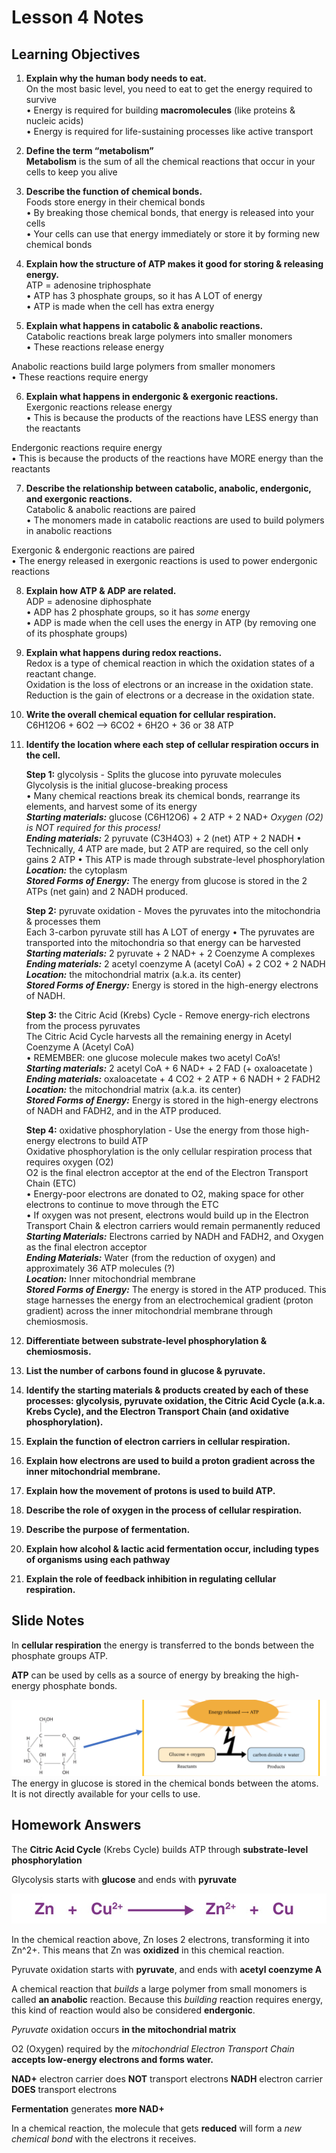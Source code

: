 # Lesson 4 Notes
## Learning Objectives
1. **Explain why the human body needs to eat.**  
On the most basic level, you need to eat to get the 
energy required to survive  
• Energy is required for building **macromolecules** (like 
proteins & nucleic acids)  
• Energy is required for life-sustaining processes like active 
transport

2. **Define the term “metabolism”**    
**Metabolism** is the sum of all the chemical reactions that 
occur in your cells to keep you alive  

3. **Describe the function of chemical bonds.**  
Foods store energy in their chemical bonds  
• By breaking those chemical bonds, that energy is released 
into your cells  
• Your cells can use that energy immediately or store it by 
forming new chemical bonds 

4. **Explain how the structure of ATP makes it good for storing & releasing energy.**  
ATP = adenosine triphosphate  
• ATP has 3 phosphate groups, so it has A LOT of energy  
• ATP is made when the cell has extra energy  

5. **Explain what happens in catabolic & anabolic reactions.**  
Catabolic reactions break large polymers into smaller monomers    
• These reactions release energy  

Anabolic reactions build large polymers from smaller monomers  
• These reactions require energy  

6. **Explain what happens in endergonic & exergonic reactions.**  
Exergonic reactions release energy  
• This is because the products of the reactions 
have LESS energy than the reactants  

Endergonic reactions require energy  
• This is because the products of the reactions 
have MORE energy than the reactants

7. **Describe the relationship between catabolic, anabolic, endergonic, and exergonic reactions.**  
Catabolic & anabolic reactions are paired  
• The monomers made in catabolic reactions are used to build polymers in anabolic reactions  

Exergonic & endergonic reactions are paired  
• The energy released in exergonic reactions is used to power endergonic reactions  

8. **Explain how ATP & ADP are related.**  
ADP = adenosine diphosphate  
• ADP has 2 phosphate groups, so it has *some* energy  
• ADP is made when the cell uses the energy in ATP (by removing one of its phosphate groups)  

9. **Explain what happens during redox reactions.**   
Redox is a type of chemical reaction in which the oxidation states of a reactant change.   
Oxidation is the loss of electrons or an increase in the oxidation state.  
Reduction is the gain of electrons or a decrease in the oxidation state.  

10. **Write the overall chemical equation for cellular respiration.**  
C6H12O6 + 6O2 --> 6CO2 + 6H2O + 36 or 38 ATP  

11. **Identify the location where each step of cellular respiration occurs in the cell.**  

    **Step 1:** glycolysis - Splits the glucose into pyruvate molecules  
    Glycolysis is the initial glucose-breaking process  
    • Many chemical reactions break its chemical bonds, rearrange its elements, and harvest some of its energy  
    ***Starting materials:*** glucose (C6H12O6) + 2 ATP + 2 NAD+ *Oxygen (O2) is NOT required for this process!*  
    ***Ending materials:*** 2 pyruvate (C3H4O3) + 2 (net) ATP + 2 NADH
    • Technically, 4 ATP are made, but 2 ATP are required, so the cell only gains 2 ATP
    • This ATP is made through substrate-level phosphorylation  
    ***Location:*** the cytoplasm  
    ***Stored Forms of Energy:*** The energy from glucose is stored in the 2 ATPs (net gain) and 2 NADH produced.
  
    **Step 2:** pyruvate oxidation - Moves the pyruvates into the mitochondria & processes them  
    Each 3-carbon pyruvate still has A LOT of energy
      • The pyruvates are transported into the mitochondria so that energy can be harvested  
    ***Starting materials:*** 2 pyruvate + 2 NAD+ + 2 Coenzyme A complexes  
    ***Ending materials:*** 2 acetyl coenzyme A (acetyl CoA) + 2 CO2 + 2 NADH  
    ***Location:*** the mitochondrial matrix (a.k.a. its center)  
    ***Stored Forms of Energy:*** Energy is stored in the high-energy electrons of NADH.  
    
    **Step 3:** the Citric Acid (Krebs) Cycle - Remove energy-rich electrons from the process pyruvates  
    The Citric Acid Cycle harvests all the remaining energy in Acetyl Coenzyme A (Acetyl CoA)  
      • REMEMBER: one glucose molecule makes two acetyl CoA’s!  
    ***Starting materials:*** 2 acetyl CoA + 6 NAD+ + 2 FAD (+ oxaloacetate )  
    ***Ending materials:*** oxaloacetate + 4 CO2 + 2 ATP + 6 NADH + 2 FADH2  
    ***Location:*** the mitochondrial matrix (a.k.a. its center)  
    ***Stored Forms of Energy:*** Energy is stored in the high-energy electrons of NADH and FADH2, and in the ATP produced.  
    
    **Step 4:** oxidative phosphorylation - Use the energy from those high-energy electrons to build ATP  
    Oxidative phosphorylation is the only cellular respiration process that requires oxygen (O2)  
    O2 is the final electron acceptor at the end of the Electron Transport Chain (ETC)  
    • Energy-poor electrons are donated to O2, making space for other electrons to continue to move through the ETC  
    • If oxygen was not present, electrons would build up in the Electron Transport Chain & electron carriers would remain permanently reduced  
    ***Starting Materials:*** Electrons carried by NADH and FADH2, and Oxygen as the final electron acceptor  
    ***Ending Materials:*** Water (from the reduction of oxygen) and approximately 36 ATP molecules (?)  
    ***Location:*** Inner mitochondrial membrane  
    ***Stored Forms of Energy:*** The energy is stored in the ATP produced. This stage harnesses the energy from an electrochemical gradient (proton gradient) across the inner mitochondrial membrane through chemiosmosis.  

12. **Differentiate between substrate-level
phosphorylation & chemiosmosis.**  

13. **List the number of carbons found in
glucose & pyruvate.**  

14. **Identify the starting materials & products
created by each of these processes:
glycolysis, pyruvate oxidation, the Citric
Acid Cycle (a.k.a. Krebs Cycle), and the
Electron Transport Chain (and oxidative
phosphorylation).**  

15. **Explain the function of electron carriers
in cellular respiration.**  

16. **Explain how electrons are used to build a
proton gradient across the inner
mitochondrial membrane.**  

17. **Explain how the movement of protons is
used to build ATP.**  

18. **Describe the role of oxygen in the
process of cellular respiration.**  

19. **Describe the purpose of fermentation.**  

20. **Explain how alcohol & lactic acid
fermentation occur, including types of
organisms using each pathway**  

21. **Explain the role of feedback inhibition in
regulating cellular respiration.**  


## Slide Notes
In **cellular respiration** the energy is transferred to the bonds between the phosphate groups ATP.

**ATP** can be used by cells as a source of energy by breaking the high-energy phosphate bonds.  

![GlucoseEnergy](Flash%20Cards/assets/lesson4.1.png)
The energy in glucose is stored in the chemical bonds between the atoms. It is not directly available for your cells to use.

## Homework Answers 
The **Citric Acid Cycle** (Krebs Cycle) builds ATP through **substrate-level phosphorylation**

Glycolysis starts with **glucose** and ends with **pyruvate**

![ChemicalReaction](Flash%20Cards/assets/Lesson4.2.png)

In the chemical reaction above, Zn loses 2 electrons, transforming it into Zn^2+. This means that Zn was **oxidized** in this chemical reaction.


Pyruvate oxidation starts with **pyruvate**, and ends with **acetyl coenzyme A**

A chemical reaction that *builds* a large polymer from small monomers is called **an anabolic** reaction.
Because this *building* reaction requires energy, this kind of reaction would also be considered **endergonic**.

*Pyruvate* oxidation occurs **in the mitochondrial matrix**

O2 (Oxygen) required by the *mitochondrial Electron Transport Chain* **accepts low-energy electrons and forms water.**

**NAD+** electron carrier does **NOT** transport electrons
**NADH** electron carrier **DOES** transport electrons

**Fermentation** generates **more NAD+**

In a chemical reaction, the molecule that gets **reduced** will form a *new chemical bond* with the electrons it receives.
